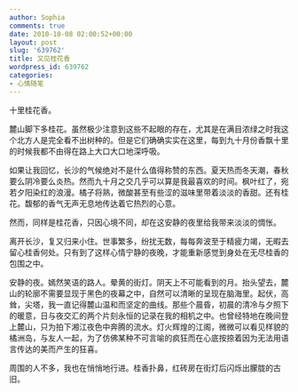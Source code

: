 ```yaml
---
author: Sophia
comments: true
date: 2010-10-08 02:00:52+00:00
layout: post
slug: '639762'
title: 又见桂花香
wordpress_id: 639762
categories:
- 心情随笔
---
```


十里桂花香。

 

麓山脚下多桂花。虽然极少注意到这些不起眼的存在，尤其是在满目浓绿之时我这个北方人是完全看不出树种的。但是它们确确实实在这里，每到九十月份香飘十里的时候我都不由得在路上大口大口地深呼吸。

 

如果让我回忆，长沙的气候绝对不是什么值得称赞的东西。夏天热而冬天潮，春秋要么阴冷要么炎热。然而九十月之交几乎可以算是我最喜欢的时间。枫叶红了，宛若夕阳染红的浪漫。橘子将熟，微酸甚至有些涩的滋味里带着淡淡的香甜。还有桂花。馥郁的香气无声无息地传达着它热烈的心意。

 

然而，同样是桂花香，只因心境不同，却在这安静的夜里给我带来淡淡的惆怅。

 

离开长沙，复又归来小住。世事繁多，纷扰无数，每每奔波至于精疲力竭，无暇去留心桂香何处。只有到了这样心情宁静的夜晚，才能重新感觉到身处在无尽桂香的包围之中。

 

安静的夜。嫣然笑语的路人。晕黄的街灯。阴天上不可能看到的月。抬头望去，麓山的轮廓不需要显现于黑色的夜幕之中，自然可以清晰的呈现在脑海里。起伏，高耸，尖塔，我一直记得麓山温和而坚定的曲线。那些个晨昏，初晨的清冷与夕照下的暖意，日与夜交汇的两个片刻永恒的记录在我的相机之中。也曾经特地在晚间登上麓山，只为拍下湘江夜色中奔腾的流水。灯火辉煌的江阁，微微可以看见样貌的橘洲岛，与友人一起，为了仿佛某种不可言喻的疯狂而在心底按捺着因为无法用语言传达的美而产生的狂喜。

 

周围的人不多，我也在悄悄地行进。桂香扑鼻，红砖房在街灯后闪烁出朦胧的古旧。
